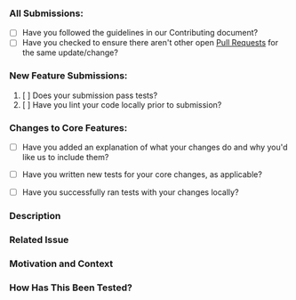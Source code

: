 <!--- Provide a general summary of your changes in the Title above -->

### All Submissions:

* [ ] Have you followed the guidelines in our Contributing document?
* [ ] Have you checked to ensure there aren't other open [Pull Requests](https://github.com/samupl/hosting-benchmark/pulls) for the same update/change?

<!-- You can erase any parts of this template not applicable to your Pull Request. -->

### New Feature Submissions:

1. [ ] Does your submission pass tests?
2. [ ] Have you lint your code locally prior to submission?

### Changes to Core Features:

* [ ] Have you added an explanation of what your changes do and why you'd like us to include them?
* [ ] Have you written new tests for your core changes, as applicable?
* [ ] Have you successfully ran tests with your changes locally?


### Description
<!--- Describe your changes in detail. -->

### Related Issue
<!--- Please link to the issue here. -->

### Motivation and Context
<!--- Why is this change required? What problem does it solve? -->
<!--- If it fixes an open issue, please link to the issue here. -->

### How Has This Been Tested?
<!--- Please describe in detail how you tested your changes. -->
<!--- Include details of your testing environment, and the tests you ran to -->
<!--- see how your change affects other areas of the code, etc. -->
